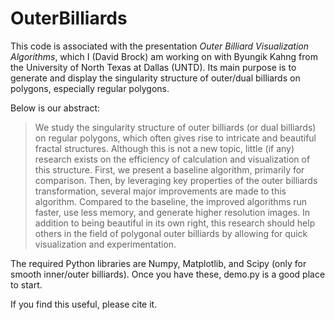 # OuterBilliards
This code is associated with the presentation *Outer Billiard Visualization Algorithms*, which I (David Brock) am working on with Byungik Kahng from the University of North Texas at Dallas (UNTD). Its main purpose is to generate and display the singularity structure of outer/dual billiards on polygons, especially regular polygons. 

Below is our abstract:

>We study the singularity structure of outer billiards (or dual billiards) on regular polygons, which often gives rise to intricate and beautiful fractal structures. Although this is not a new topic, little (if any) research exists on the efficiency of calculation and visualization of this structure. First, we present a baseline algorithm, primarily for comparison. Then, by leveraging key properties of the outer billiards transformation, several major improvements are made to this algorithm. Compared to the baseline, the improved algorithms run faster, use less memory, and generate higher resolution images. In addition to being beautiful in its own right, this research should help others in the field of polygonal outer billiards by allowing for quick visualization and experimentation.

The required Python libraries are Numpy, Matplotlib, and Scipy (only for smooth inner/outer billiards). Once you have these, demo.py is a good place to start.

If you find this useful, please cite it.

